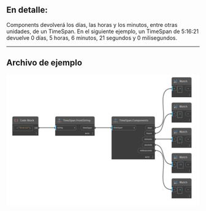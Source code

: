 ## En detalle:
Components devolverá los días, las horas y los minutos, entre otras unidades, de un TimeSpan. En el siguiente ejemplo, un TimeSpan de 5:16:21 devuelve 0 días, 5 horas, 6 minutos, 21 segundos y 0 milisegundos.
___
## Archivo de ejemplo

![Components](./DSCore.TimeSpan.Components_img.jpg)

